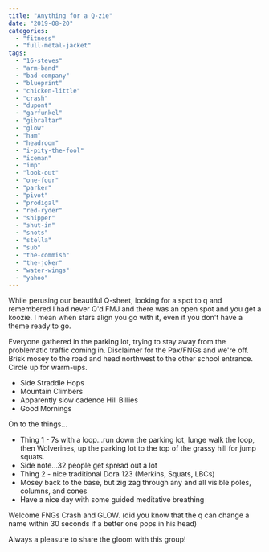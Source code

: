 ```yaml
---
title: "Anything for a Q-zie"
date: "2019-08-20"
categories: 
  - "fitness"
  - "full-metal-jacket"
tags: 
  - "16-steves"
  - "arm-band"
  - "bad-company"
  - "blueprint"
  - "chicken-little"
  - "crash"
  - "dupont"
  - "garfunkel"
  - "gibraltar"
  - "glow"
  - "ham"
  - "headroom"
  - "i-pity-the-fool"
  - "iceman"
  - "imp"
  - "look-out"
  - "one-four"
  - "parker"
  - "pivot"
  - "prodigal"
  - "red-ryder"
  - "shipper"
  - "shut-in"
  - "snots"
  - "stella"
  - "sub"
  - "the-commish"
  - "the-joker"
  - "water-wings"
  - "yahoo"
---
```


While perusing our beautiful Q-sheet, looking for a spot to q and remembered I had never Q'd FMJ and there was an open spot and you get a koozie. I mean when stars align you go with it, even if you don't have a theme ready to go.

Everyone gathered in the parking lot, trying to stay away from the problematic traffic coming in. Disclaimer for the Pax/FNGs and we're off. Brisk mosey to the road and head northwest to the other school entrance. Circle up for warm-ups.

- Side Straddle Hops
- Mountain Climbers
- Apparently slow cadence Hill Billies
- Good Mornings

On to the things...

- Thing 1 - 7s with a loop...run down the parking lot, lunge walk the loop, then Wolverines, up the parking lot to the top of the grassy hill for jump squats.
- Side note...32 people get spread out a lot
- Thing 2 - nice traditional Dora 123 (Merkins, Squats, LBCs)
- Mosey back to the base, but zig zag through any and all visible poles, columns, and cones
- Have a nice day with some guided meditative breathing

Welcome FNGs Crash and GLOW. (did you know that the q can change a name within 30 seconds if a better one pops in his head)

Always a pleasure to share the gloom with this group!
